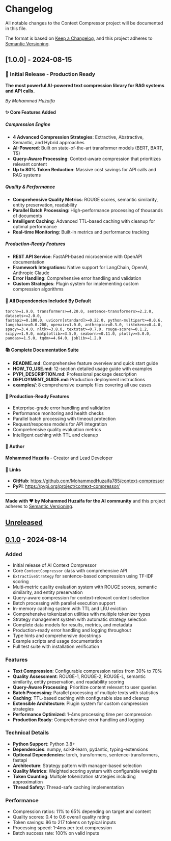 # Changelog

All notable changes to the Context Compressor project will be documented in this file.

The format is based on [Keep a Changelog](https://keepachangelog.com/en/1.0.0/),
and this project adheres to [Semantic Versioning](https://semver.org/spec/v2.0.0.html).

## [1.0.0] - 2024-08-15

### 🎉 Initial Release - Production Ready

**The most powerful AI-powered text compression library for RAG systems and API calls.**

*By Mohammed Huzaifa*

#### ✨ Core Features Added

##### Compression Engine
- **4 Advanced Compression Strategies**: Extractive, Abstractive, Semantic, and Hybrid approaches
- **AI-Powered**: Built on state-of-the-art transformer models (BERT, BART, T5)
- **Query-Aware Processing**: Context-aware compression that prioritizes relevant content
- **Up to 80% Token Reduction**: Massive cost savings for API calls and RAG systems

##### Quality & Performance
- **Comprehensive Quality Metrics**: ROUGE scores, semantic similarity, entity preservation, readability
- **Parallel Batch Processing**: High-performance processing of thousands of documents
- **Intelligent Caching**: Advanced TTL-based caching with cleanup for optimal performance
- **Real-time Monitoring**: Built-in metrics and performance tracking

##### Production-Ready Features
- **REST API Service**: FastAPI-based microservice with OpenAPI documentation
- **Framework Integrations**: Native support for LangChain, OpenAI, Anthropic Claude
- **Error Handling**: Comprehensive error handling and validation
- **Custom Strategies**: Plugin system for implementing custom compression algorithms

#### 🔧 All Dependencies Included By Default

```
torch>=1.9.0, transformers>=4.20.0, sentence-transformers>=2.2.0, datasets>=2.0.0,
fastapi>=0.100.0, uvicorn[standard]>=0.22.0, python-multipart>=0.0.6,
langchain>=0.0.200, openai>=1.0.0, anthropic>=0.3.0, tiktoken>=0.4.0,
spacy>=3.4.0, nltk>=3.8.0, textstat>=0.7.0, rouge-score>=0.1.2,
scipy>=1.9.0, matplotlib>=3.5.0, seaborn>=0.11.0, plotly>=5.0.0,
pandas>=1.5.0, tqdm>=4.64.0, joblib>=1.2.0
```

#### 📚 Complete Documentation Suite
- **README.md**: Comprehensive feature overview and quick start guide
- **HOW_TO_USE.md**: 12-section detailed usage guide with examples
- **PYPI_DESCRIPTION.md**: Professional package description
- **DEPLOYMENT_GUIDE.md**: Production deployment instructions
- **examples/**: 8 comprehensive example files covering all use cases

#### 🎯 Production-Ready Features
- Enterprise-grade error handling and validation
- Performance monitoring and health checks
- Parallel batch processing with timeout protection
- Request/response models for API integration
- Comprehensive quality evaluation metrics
- Intelligent caching with TTL and cleanup

#### 👥 Author
**Mohammed Huzaifa** - Creator and Lead Developer

#### 🔗 Links
- **GitHub**: https://github.com/MohammedHuzaifa785/context-compressor
- **PyPI**: https://pypi.org/project/context-compressor/

---

**Made with ❤️ by Mohammed Huzaifa for the AI community**
and this project adheres to [Semantic Versioning](https://semver.org/spec/v2.0.0.html).

## [Unreleased]

## [0.1.0] - 2024-08-14

### Added
- Initial release of AI Context Compressor
- Core `ContextCompressor` class with comprehensive API
- `ExtractiveStrategy` for sentence-based compression using TF-IDF scoring
- Multi-metric quality evaluation system with ROUGE scores, semantic similarity, and entity preservation
- Query-aware compression for context-relevant content selection
- Batch processing with parallel execution support
- In-memory caching system with TTL and LRU eviction
- Comprehensive tokenization utilities with multiple tokenizer types
- Strategy management system with automatic strategy selection
- Complete data models for results, metrics, and metadata
- Production-ready error handling and logging throughout
- Type hints and comprehensive docstrings
- Example scripts and usage documentation
- Full test suite with installation verification

### Features
- **Text Compression**: Configurable compression ratios from 30% to 70%
- **Quality Assessment**: ROUGE-1, ROUGE-2, ROUGE-L, semantic similarity, entity preservation, and readability scoring
- **Query-Aware Processing**: Prioritize content relevant to user queries
- **Batch Processing**: Parallel processing of multiple texts with statistics
- **Caching**: TTL-based caching with configurable size and cleanup
- **Extensible Architecture**: Plugin system for custom compression strategies
- **Performance Optimized**: 1-4ms processing time per compression
- **Production Ready**: Comprehensive error handling and logging

### Technical Details
- **Python Support**: Python 3.8+
- **Dependencies**: numpy, scikit-learn, pydantic, typing-extensions
- **Optional Dependencies**: torch, transformers, sentence-transformers, fastapi
- **Architecture**: Strategy pattern with manager-based selection
- **Quality Metrics**: Weighted scoring system with configurable weights
- **Token Counting**: Multiple tokenization strategies including approximation
- **Thread Safety**: Thread-safe caching implementation

### Performance
- Compression ratios: 11% to 65% depending on target and content
- Quality scores: 0.4 to 0.6 overall quality rating
- Token savings: 86 to 217 tokens on typical inputs
- Processing speed: 1-4ms per text compression
- Batch success rate: 100% on valid inputs

[Unreleased]: https://github.com/yourusername/ai-context-compressor/compare/v0.1.0...HEAD
[0.1.0]: https://github.com/yourusername/ai-context-compressor/releases/tag/v0.1.0